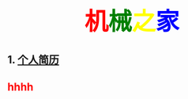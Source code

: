 # <center><font size=70 color=red>机</font><font size=70 color=green>械</font><font size=70 color=yellow>之</font><font size=70 color=blue>家</font></center>
## 1. [个人简历](post/2021-2-24-resume.md)
## <font color=red>hhhh</font>
